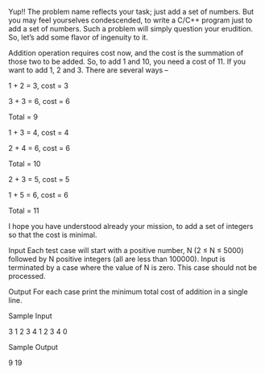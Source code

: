 Yup!! The problem name reflects your task; just add a set of numbers. But you may feel yourselves condescended, to write a C/C++ program just to add a set of numbers. Such a problem will simply question your erudition. So, let’s add some flavor of ingenuity to it.
 
Addition operation requires cost now, and the cost is the summation of those two to be added. So, to add 1 and 10, you need a cost of 11. If you want to add 1, 2 and 3. There are several ways –
 
1 + 2 = 3, cost = 3

3 + 3 = 6, cost = 6

Total = 9

1 + 3 = 4, cost = 4

2 + 4 = 6, cost = 6

Total = 10

2 + 3 = 5, cost = 5

1 + 5 = 6, cost = 6

Total = 11

 
I hope you have understood already your mission, to add a set of integers so that the cost is minimal.
 
Input
Each test case will start with a positive number, N (2 ≤ N ≤ 5000) followed by N positive integers (all are less than 100000). Input is terminated by a case where the value of N is zero. This case should not be processed.
 
Output
For each case print the minimum total cost of addition in a single line.
 
Sample Input                         

3
1 2 3
4
1 2 3 4
0


Sample Output

9
19
 

